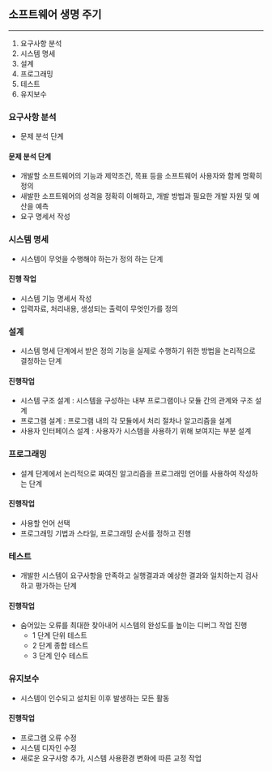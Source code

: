 

## 소프트웨어 생명 주기
---
1. 요구사항 분석
2. 시스템 명세
3. 설계
4. 프로그래밍
5. 테스트
6. 유지보수

### 요구사항 분석
- 문제 분석 단계

#### 문제 분석 단계
- 개발할 소프트웨어의 기능과 제약조건, 목표 등을 소프트웨어 사용자와 함께 명확히 정의
- 새발한 소프트웨어의 성격을 정확히 이해하고, 개발 방법과 필요한 개발 자원 및 예산을 예측
- 요구 명세서 작성


### 시스템 명세
- 시스템이 무엇을 수행해야 하는가 정의 하는 단계

#### 진행 작업
- 시스템 기능 명세서 작성
- 입력자료, 처리내용, 생성되는 출력이 무엇인가를 정의


### 설계
- 시스템 명세 단계에서 받은 정의 기능을 실제로 수행하기 위한 방법을 논리적으로 결정하는 단계

#### 진행작업
- 시스템 구조 설계 : 시스템을 구성하는 내부 프로그램이나 모듈 간의 관계와 구조 설계
- 프로그램 설계 : 프로그램 내의 각 모듈에서 처리 절차나 알고리즘을 설계
- 사용자 인터페이스 설계 : 사용자가 시스템을 사용하기 위해 보여지는 부분 설계


### 프로그래밍
- 설계 단계에서 논리적으로 짜여진 알고리즘을 프로그래밍 언어를 사용하여 작성하는 단계

#### 진행작업
- 사용할 언어 선택
- 프로그래밍 기법과 스타일, 프로그래밍 순서를 정하고 진행


### 테스트
- 개발한 시스템이 요구사항을 만족하고 실행결과과 예상한 결과와 일치하는지 검사하고 평가하는 단계

#### 진행작업
- 숨어있는 오류를 최대한 찾아내어 시스템의 완성도를 높이는 디버그 작업 진행
	- 1 단계 단위 테스트
	- 2 단계 종합 테스트
	- 3 단계 인수 테스트


### 유지보수
- 시스템이 인수되고 설치된 이후 발생하는 모든 활동

#### 진행작업
- 프로그램 오류 수정
- 시스템 디자인 수정
- 새로운 요구사항 추가, 시스템 사용환경 변화에 따른 교정 작업




